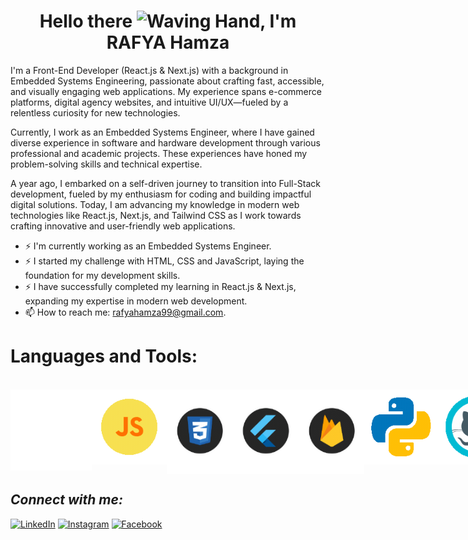 <div align="center">
  <h1>Hello there
    <img src="https://raw.githubusercontent.com/Tarikul-Islam-Anik/Animated-Fluent-Emojis/master/Emojis/Hand%20gestures/Waving%20Hand.png" alt="Waving Hand" width="50" height="50" />,
    I'm RAFYA Hamza
  </h1>
 </div>
<p>

<!--  I'm currently working as an Embedded Systems Engineer and I have a strong passion for coding. I really enjoy learning new languages and frameworks. I love to learn and contribute in any and every possible way.  -->
<!--  
 I'm passionate about coding, To further my skills, I've recently started a new challenge to become a Front-End Developer.
 -->
<!--  I'm a dedicated and aspiring Full-Stack Developer (React.js & Node.js) with a passion for creating seamless user experiences and visually engaging digital products. I take pride in writing clean, efficient, and maintainable code while ensuring designs are both functional and aesthetically pleasing. 💬-->
 I'm a Front-End Developer (React.js & Next.js) with a background in Embedded Systems Engineering, passionate about crafting fast, accessible, and visually engaging web applications. My experience spans e-commerce platforms, digital agency websites, and intuitive UI/UX—fueled by a relentless curiosity for new technologies.
</p>

<p>Currently, I work as an Embedded Systems Engineer, where I have gained diverse experience in software and hardware development through various professional and academic projects. These experiences have honed my problem-solving skills and technical expertise.</p>


<p>A year ago, I embarked on a self-driven journey to transition into Full-Stack development, fueled by my enthusiasm for coding and building impactful digital solutions. Today, I am advancing my knowledge in modern web technologies like React.js, Next.js, and Tailwind CSS as I work towards crafting innovative and user-friendly web applications.</p>

- ⚡ I'm currently working as an Embedded Systems Engineer.
- ⚡ I started my challenge with HTML, CSS and JavaScript, laying the foundation for my development skills.
- ⚡ I have successfully completed my learning in React.js & Next.js, expanding my expertise in modern web development.
- 📫 How to reach me: rafyahamza99@gmail.com.
  
<h1>Languages and Tools: </h1><br>

<div style="display: flex; justify-content: space-between; width: 220px;">
     <img src="https://github.com/RAFYA-Hamza/icons/blob/main/icon_html.gif"height="130" />
    <img src="https://github.com/RAFYA-Hamza/icons/blob/main/icon_js.gif" height="120" />
    <img src="https://github.com/RAFYA-Hamza/icons/blob/main/icon_css.gif" height="135" />
    <img src="https://github.com/RAFYA-Hamza/icons/blob/main/icon_flutter.gif" height="135" />
    <img src="https://github.com/RAFYA-Hamza/icons/blob/main/icon_firebase.gif" height="135" />
    <img src="https://github.com/RAFYA-Hamza/icons/blob/main/icon_python.gif" height="120" />
    <img src="https://github.com/RAFYA-Hamza/icons/blob/main/icon_github.gif" height="120" />
</div>
<h2><i>Connect with me:</i></h2>

<div align="start"> 
  <a href="https://www.linkedin.com/in/hamza-rafya-01a0011b8" target="_blank"><img src="https://img.shields.io/badge/LinkedIn-%230077B5.svg?&style=flat-square&logo=linkedin&logoColor=white" alt="LinkedIn"></a>
  <a href="https://www.instagram.com/ha_mza.rf" target="_blank"><img src="https://img.shields.io/badge/Instagram-%23E4405F.svg?&style=flat-square&logo=instagram&logoColor=white" target="_blank" alt="Instagram"></a>
  <a href="https://www.facebook.com/Hamza.Rafa.05" target="_blank"><img src="https://img.shields.io/badge/Facebook-%231877F2.svg?&style=flat-square&logo=facebook&logoColor=white" target="_blank" alt="Facebook"></a>
</div>



